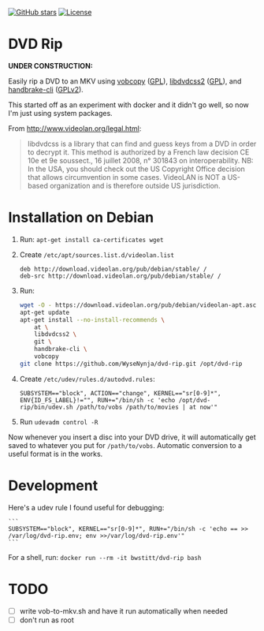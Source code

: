 [![GitHub stars](https://img.shields.io/github/stars/WyseNynja/dockerfile-dvd-rip.svg?style=social)](https://github.com/WyseNynja/dockerfile-dvd-rip)
[![License](https://img.shields.io/github/license/WyseNynja/dockerfile-dvd-rip.svg)](https://raw.githubusercontent.com/WyseNynja/dockerfile-dvd-rip/master/LICENSE)

# DVD Rip

**UNDER CONSTRUCTION:**

Easily rip a DVD to an MKV using [vobcopy](http://vobcopy.org/projects/c/c.shtml) ([GPL](https://www.gnu.org/licenses/gpl-3.0.en.html)), [libdvdcss2](http://www.videolan.org/developers/libdvdcss/doc/html/) ([GPL](https://www.gnu.org/licenses/gpl-3.0.en.html)), and [handbrake-cli](https://handbrake.fr) ([GPLv2](https://raw.githubusercontent.com/HandBrake/HandBrake/master/LICENSE)).

This started off as an experiment with docker and it didn't go well, so now I'm just using system packages.

From http://www.videolan.org/legal.html:

> libdvdcss is a library that can find and guess keys from a DVD in order to decrypt it.
This method is authorized by a French law decision CE 10e et 9e sous­sect., 16 juillet 2008, n° 301843 on interoperability.
> NB: In the USA, you should check out the US Copyright Office decision that allows circumvention in some cases.
> VideoLAN is NOT a US-based organization and is therefore outside US jurisdiction.


# Installation on Debian

1. Run: `apt-get install ca-certificates wget`

2. Create `/etc/apt/sources.list.d/videolan.list`

    ```
    deb http://download.videolan.org/pub/debian/stable/ /
    deb-src http://download.videolan.org/pub/debian/stable/ /
    ```

3. Run:

    ```bash
    wget -O - https://download.videolan.org/pub/debian/videolan-apt.asc | apt-key add -
    apt-get update
    apt-get install --no-install-recommends \
        at \
        libdvdcss2 \
        git \
        handbrake-cli \
        vobcopy
    git clone https://github.com/WyseNynja/dvd-rip.git /opt/dvd-rip
    ```

4. Create `/etc/udev/rules.d/autodvd.rules`:

    ```
    SUBSYSTEM=="block", ACTION=="change", KERNEL=="sr[0-9]*", ENV{ID_FS_LABEL}!="", RUN+="/bin/sh -c 'echo /opt/dvd-rip/bin/udev.sh /path/to/vobs /path/to/movies | at now'"
    ```

5. Run `udevadm control -R`

Now whenever you insert a disc into your DVD drive, it will automatically get saved to whatever you put for `/path/to/vobs`. Automatic conversion to a useful format is in the works.


# Development

Here's a udev rule I found useful for debugging:

    ```
    SUBSYSTEM=="block", KERNEL=="sr[0-9]*", RUN+="/bin/sh -c 'echo == >> /var/log/dvd-rip.env; env >>/var/log/dvd-rip.env'"
    ```

For a shell, run: `docker run --rm -it bwstitt/dvd-rip bash`


# TODO

* [ ] write vob-to-mkv.sh and have it run automatically when needed
* [ ] don't run as root
